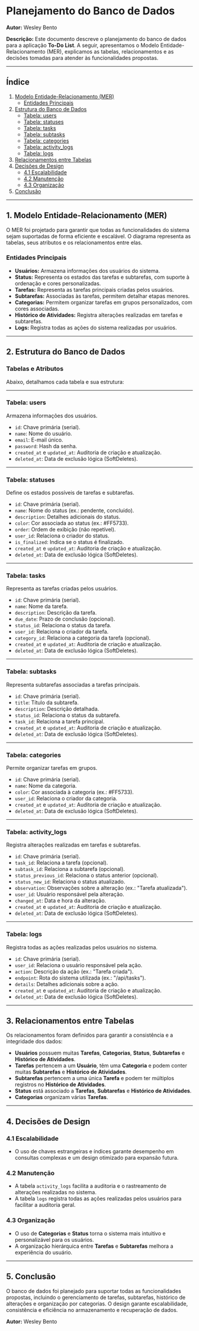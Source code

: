 # **Planejamento do Banco de Dados**

**Autor:** Wesley Bento

**Descrição:** Este documento descreve o planejamento do banco de dados para a aplicação **To-Do List**. A seguir, apresentamos o Modelo Entidade-Relacionamento (MER), explicamos as tabelas, relacionamentos e as decisões tomadas para atender às funcionalidades propostas.

---

## **Índice**

1. [Modelo Entidade-Relacionamento (MER)](#1-modelo-entidade-relacionamento-mer)
    - [Entidades Principais](#entidades-principais)
2. [Estrutura do Banco de Dados](#2-estrutura-do-banco-de-dados)
    - [Tabela: users](#tabela-users)
    - [Tabela: statuses](#tabela-statuses)
    - [Tabela: tasks](#tabela-tasks)
    - [Tabela: subtasks](#tabela-subtasks)
    - [Tabela: categories](#tabela-categories)
    - [Tabela: activity_logs](#tabela-activity_logs)
    - [Tabela: logs](#tabela-logs)
3. [Relacionamentos entre Tabelas](#3-relacionamentos-entre-tabelas)
4. [Decisões de Design](#4-decisoes-de-design)
    - [4.1 Escalabilidade](#41-escalabilidade)
    - [4.2 Manutenção](#42-manutencao)
    - [4.3 Organização](#43-organizacao)
5. [Conclusão](#5-conclusao)

---

## **1. Modelo Entidade-Relacionamento (MER)**

O MER foi projetado para garantir que todas as funcionalidades do sistema sejam suportadas de forma eficiente e escalável. O diagrama representa as tabelas, seus atributos e os relacionamentos entre elas.

### **Entidades Principais**
- **Usuários:** Armazena informações dos usuários do sistema.
- **Status:** Representa os estados das tarefas e subtarefas, com suporte à ordenação e cores personalizadas.
- **Tarefas:** Representa as tarefas principais criadas pelos usuários.
- **Subtarefas:** Associadas às tarefas, permitem detalhar etapas menores.
- **Categorias:** Permitem organizar tarefas em grupos personalizados, com cores associadas.
- **Histórico de Atividades:** Registra alterações realizadas em tarefas e subtarefas.
- **Logs:** Registra todas as ações do sistema realizadas por usuários.

---

## **2. Estrutura do Banco de Dados**

### **Tabelas e Atributos**
Abaixo, detalhamos cada tabela e sua estrutura:

---

### **Tabela: users**
Armazena informações dos usuários.
- `id`: Chave primária (serial).
- `name`: Nome do usuário.
- `email`: E-mail único.
- `password`: Hash da senha.
- `created_at` e `updated_at`: Auditoria de criação e atualização.
- `deleted_at`: Data de exclusão lógica (SoftDeletes).

---

### **Tabela: statuses**
Define os estados possíveis de tarefas e subtarefas.
- `id`: Chave primária (serial).
- `name`: Nome do status (ex.: pendente, concluído).
- `description`: Detalhes adicionais do status.
- `color`: Cor associada ao status (ex.: #FF5733).
- `order`: Ordem de exibição (não repetível).
- `user_id`: Relaciona o criador do status.
- `is_finalized`: Indica se o status é finalizado.
- `created_at` e `updated_at`: Auditoria de criação e atualização.
- `deleted_at`: Data de exclusão lógica (SoftDeletes).

---

### **Tabela: tasks**
Representa as tarefas criadas pelos usuários.
- `id`: Chave primária (serial).
- `name`: Nome da tarefa.
- `description`: Descrição da tarefa.
- `due_date`: Prazo de conclusão (opcional).
- `status_id`: Relaciona o status da tarefa.
- `user_id`: Relaciona o criador da tarefa.
- `category_id`: Relaciona a categoria da tarefa (opcional).
- `created_at` e `updated_at`: Auditoria de criação e atualização.
- `deleted_at`: Data de exclusão lógica (SoftDeletes).

---

### **Tabela: subtasks**
Representa subtarefas associadas a tarefas principais.
- `id`: Chave primária (serial).
- `title`: Título da subtarefa.
- `description`: Descrição detalhada.
- `status_id`: Relaciona o status da subtarefa.
- `task_id`: Relaciona a tarefa principal.
- `created_at` e `updated_at`: Auditoria de criação e atualização.
- `deleted_at`: Data de exclusão lógica (SoftDeletes).

---

### **Tabela: categories**
Permite organizar tarefas em grupos.
- `id`: Chave primária (serial).
- `name`: Nome da categoria.
- `color`: Cor associada à categoria (ex.: #FF5733).
- `user_id`: Relaciona o criador da categoria.
- `created_at` e `updated_at`: Auditoria de criação e atualização.
- `deleted_at`: Data de exclusão lógica (SoftDeletes).

---

### **Tabela: activity_logs**
Registra alterações realizadas em tarefas e subtarefas.
- `id`: Chave primária (serial).
- `task_id`: Relaciona a tarefa (opcional).
- `subtask_id`: Relaciona a subtarefa (opcional).
- `status_previous_id`: Relaciona o status anterior (opcional).
- `status_new_id`: Relaciona o status atualizado.
- `observation`: Observações sobre a alteração (ex.: "Tarefa atualizada").
- `user_id`: Usuário responsável pela alteração.
- `changed_at`: Data e hora da alteração.
- `created_at` e `updated_at`: Auditoria de criação e atualização.
- `deleted_at`: Data de exclusão lógica (SoftDeletes).

---

### **Tabela: logs**
Registra todas as ações realizadas pelos usuários no sistema.
- `id`: Chave primária (serial).
- `user_id`: Relaciona o usuário responsável pela ação.
- `action`: Descrição da ação (ex.: "Tarefa criada").
- `endpoint`: Rota do sistema utilizada (ex.: "/api/tasks").
- `details`: Detalhes adicionais sobre a ação.
- `created_at` e `updated_at`: Auditoria de criação e atualização.
- `deleted_at`: Data de exclusão lógica (SoftDeletes).

---

## **3. Relacionamentos entre Tabelas**

Os relacionamentos foram definidos para garantir a consistência e a integridade dos dados:

- **Usuários** possuem muitas **Tarefas**, **Categorias**, **Status**, **Subtarefas** e **Histórico de Atividades**.
- **Tarefas** pertencem a um **Usuário**, têm uma **Categoria** e podem conter muitas **Subtarefas** e **Histórico de Atividades**.
- **Subtarefas** pertencem a uma única **Tarefa** e podem ter múltiplos registros no **Histórico de Atividades**.
- **Status** está associado a **Tarefas**, **Subtarefas** e **Histórico de Atividades**.
- **Categorias** organizam várias **Tarefas**.

---

## **4. Decisões de Design**

### **4.1 Escalabilidade**
- O uso de chaves estrangeiras e índices garante desempenho em consultas complexas e um design otimizado para expansão futura.

### **4.2 Manutenção**
- A tabela `activity_logs` facilita a auditoria e o rastreamento de alterações realizadas no sistema.
- A tabela `logs` registra todas as ações realizadas pelos usuários para facilitar a auditoria geral.

### **4.3 Organização**
- O uso de **Categorias** e **Status** torna o sistema mais intuitivo e personalizável para os usuários.
- A organização hierárquica entre **Tarefas** e **Subtarefas** melhora a experiência do usuário.

---

## **5. Conclusão**

O banco de dados foi planejado para suportar todas as funcionalidades propostas, incluindo o gerenciamento de tarefas, subtarefas, histórico de alterações e organização por categorias. O design garante escalabilidade, consistência e eficiência no armazenamento e recuperação de dados.

**Autor:** Wesley Bento
